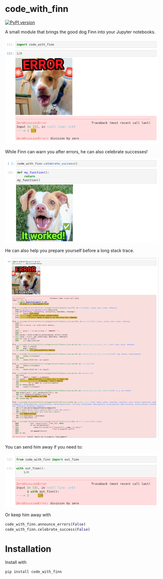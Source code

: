 # code_with_finn

[![PyPI version](https://badge.fury.io/py/code-with-finn.svg)](https://pypi.org/project/code-with-finn/)

A small module that brings the good dog Finn into your Jupyter notebooks.

![demo image](https://github.com/svank/code_with_finn/raw/main/images/error.png)

While Finn can warn you after errors, he can also celebrate successes!

![demo image](https://github.com/svank/code_with_finn/raw/main/images/celebrate.png)

He can also help you prepare yourself before a long stack trace.

![demo image](https://github.com/svank/code_with_finn/raw/main/images/looks_bad.png)

You can send him away if you need to:

![demo image](https://github.com/svank/code_with_finn/raw/main/images/without.png)

Or keep him away with
```python
code_with_finn.announce_errors(False)
code_with_finn.celebrate_success(False)
```

# Installation

Install with
```
pip install code_with_finn
```
